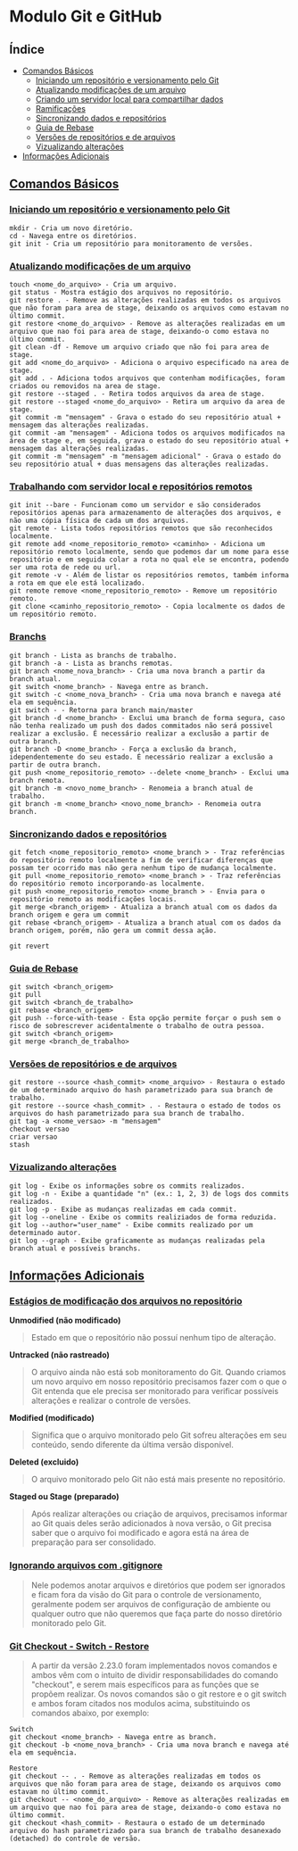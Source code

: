 # Modulo Git e GitHub

## Índice <a id='0'></a>
- [Comandos Básicos](#1)
   - [Iniciando um repositório e versionamento pelo Git](#1.1)
   - [Atualizando modificações de um arquivo](#1.2)
   - [Criando um servidor local para compartilhar dados](#1.3)
   - [Ramificações](#1.4)
   - [Sincronizando dados e repositórios](#1.5)
   - [Guia de Rebase](#1.6)
   - [Versões de repositórios e de arquivos](#1.7)
   - [Vizualizando alterações](#1.8)
 - [Informações Adicionais](#2)

## [Comandos Básicos](#0) <a id='1'></a>

### [Iniciando um repositório e versionamento pelo Git](#0) <a id='1.1'></a>
```
mkdir - Cria um novo diretório.
cd - Navega entre os diretórios.
git init - Cria um repositório para monitoramento de versões.
```

### [Atualizando modificações de um arquivo](#0) <a id='1.2'></a>
```
touch <nome_do_arquivo> - Cria um arquivo.
git status - Mostra estágio dos arquivos no repositório.
git restore . - Remove as alterações realizadas em todos os arquivos que não foram para area de stage, deixando os arquivos como estavam no último commit.
git restore <nome_do_arquivo> - Remove as alterações realizadas em um arquivo que nao foi para area de stage, deixando-o como estava no último commit.
git clean -df - Remove um arquivo criado que não foi para area de stage.
git add <nome_do_arquivo> - Adiciona o arquivo especificado na area de stage.
git add . - Adiciona todos arquivos que contenham modificações, foram criados ou removidos na area de stage.
git restore --staged . - Retira todos arquivos da area de stage.
git restore --staged <nome_do_arquivo> - Retira um arquivo da area de stage.
git commit -m "mensagem" - Grava o estado do seu repositório atual + mensagem das alterações realizadas.
git commit -am "mensagem" - Adiciona todos os arquivos modificados na área de stage e, em seguida, grava o estado do seu repositório atual + mensagem das alterações realizadas.
git commit -m "mensagem" -m "mensagem adicional" - Grava o estado do seu repositório atual + duas mensagens das alterações realizadas.
```

### [Trabalhando com servidor local e repositórios remotos](#0) <a id='1.3'></a>
```
git init --bare - Funcionam como um servidor e são considerados repositórios apenas para armazenamento de alterações dos arquivos, e não uma cópia física de cada um dos arquivos.
git remote - Lista todos repositórios remotos que são reconhecidos localmente.
git remote add <nome_repositorio_remoto> <caminho> - Adiciona um repositório remoto localmente, sendo que podemos dar um nome para esse repositório e em seguida colar a rota no qual ele se encontra, podendo ser uma rota de rede ou url.
git remote -v - Além de listar os repositórios remotos, também informa a rota em que ele está localizado.
git remote remove <nome_repositorio_remoto> - Remove um repositório remoto.
git clone <caminho_repositorio_remoto> - Copia localmente os dados de um repositório remoto.
```

### [Branchs](#0) <a id='1.4'></a>
```
git branch - Lista as branchs de trabalho.
git branch -a - Lista as branchs remotas.
git branch <nome_nova_branch> - Cria uma nova branch a partir da branch atual.
git switch <nome_branch> - Navega entre as branch.
git switch -c <nome_nova_branch> - Cria uma nova branch e navega até ela em sequência.
git switch - - Retorna para branch main/master
git branch -d <nome_branch> - Exclui uma branch de forma segura, caso não tenha realizado um push dos dados commitados não será possivel realizar a exclusão. É necessário realizar a exclusão a partir de outra branch.
git branch -D <nome_branch> - Força a exclusão da branch, idependentemente do seu estado. É necessário realizar a exclusão a partir de outra branch.
git push <nome_repositorio_remoto> --delete <nome_branch> - Exclui uma branch remota.
git branch -m <novo_nome_branch> - Renomeia a branch atual de trabalho.
git branch -m <nome_branch> <novo_nome_branch> - Renomeia outra branch.
```

### [Sincronizando dados e repositórios](#0) <a id='1.5'></a>
```
git fetch <nome_repositorio_remoto> <nome_branch > - Traz referências do repositório remoto localmente a fim de verificar diferenças que possam ter ocorrido mas não gera nenhum tipo de mudança localmente.
git pull <nome_repositorio_remoto> <nome_branch > - Traz referências do repositório remoto incorporando-as localmente. 
git push <nome_repositorio_remoto> <nome_branch > - Envia para o repositório remoto as modificações locais.
git merge <branch_origem> - Atualiza a branch atual com os dados da branch origem e gera um commit
git rebase <branch_origem> - Atualiza a branch atual com os dados da branch origem, porém, não gera um commit dessa ação.

git revert
```

### [Guia de Rebase](#0) <a id='1.6'></a>
```
git switch <branch_origem>
git pull
git switch <branch_de_trabalho>
git rebase <branch_origem>
git push --force-with-tease - Esta opção permite forçar o push sem o risco de sobrescrever acidentalmente o trabalho de outra pessoa.
git switch <branch_origem>
git merge <branch_de_trabalho>
```

### [Versões de repositórios e de arquivos](#0) <a id='1.7'></a>
```
git restore --source <hash_commit> <nome_arquivo> - Restaura o estado de um determinado arquivo do hash parametrizado para sua branch de trabalho.
git restore --source <hash_commit> . - Restaura o estado de todos os arquivos do hash parametrizado para sua branch de trabalho.
git tag -a <nome_versao> -m "mensagem"
checkout versao
criar versao
stash
```

### [Vizualizando alterações](#0) <a id='1.8'></a>
```
git log - Exibe os informações sobre os commits realizados.
git log -n - Exibe a quantidade "n" (ex.: 1, 2, 3) de logs dos commits realizados.
git log -p - Exibe as mudanças realizadas em cada commit.
git log --oneline - Exibe os commits realiziados de forma reduzida.
git log --author="user_name" - Exibe commits realizado por um determinado autor.
git log --graph - Exibe graficamente as mudanças realizadas pela branch atual e possíveis branchs.
```

## [Informações Adicionais](#0) <a id='2'></a>

### [Estágios de modificação dos arquivos no repositório](#0) <a id='2.1'></a>
__Unmodified (não modificado)__
>Estado em que o repositório não possuí nenhum tipo de alteração.

__Untracked (não rastreado)__
>O arquivo ainda não está sob monitoramento do Git. Quando criamos um novo arquivo em nosso repositório precisamos fazer com o que o Git entenda que ele precisa ser monitorado para verificar possíveis alterações e realizar o controle de versões.

__Modified (modificado)__
>Significa que o arquivo monitorado pelo Git sofreu alterações em seu conteúdo, sendo diferente da última versão disponível.

__Deleted (excluido)__
>O arquivo monitorado pelo Git não está mais presente no repositório.

__Staged ou Stage (preparado)__
>Após realizar alterações ou criação de arquivos, precisamos informar ao Git quais deles serão adicionados à nova versão, o Git precisa saber que o arquivo foi modificado e agora está na área de preparação para ser consolidado.

### [Ignorando arquivos com .gitignore](#0)

>Nele podemos anotar arquivos e diretórios que podem ser ignorados e ficam fora da visão do Git para o controle de versionamento, geralmente podem ser arquivos de configuração de ambiente ou qualquer outro que não queremos que faça parte do nosso diretório monitorado pelo Git.

### [Git Checkout - Switch - Restore](#0)
> A partir da versão 2.23.0 foram implementados novos comandos e ambos vêm com o intuito de dividir responsabilidades do comando "checkout", e serem mais específicos para as funções que se propõem realizar. Os novos comandos são o git restore e o git switch e ambos foram citados nos modulos acima, substituindo os comandos abaixo, por exemplo:
```
Switch
git checkout <nome_branch> - Navega entre as branch.
git checkout -b <nome_nova_branch> - Cria uma nova branch e navega até ela em sequência.

Restore
git checkout -- . - Remove as alterações realizadas em todos os arquivos que não foram para area de stage, deixando os arquivos como estavam no último commit.
git checkout -- <nome_do_arquivo> - Remove as alterações realizadas em um arquivo que nao foi para area de stage, deixando-o como estava no último commit.
git checkout <hash_commit> - Restaura o estado de um determinado arquivo do hash parametrizado para sua branch de trabalho desanexado (detached) do controle de versão.
```